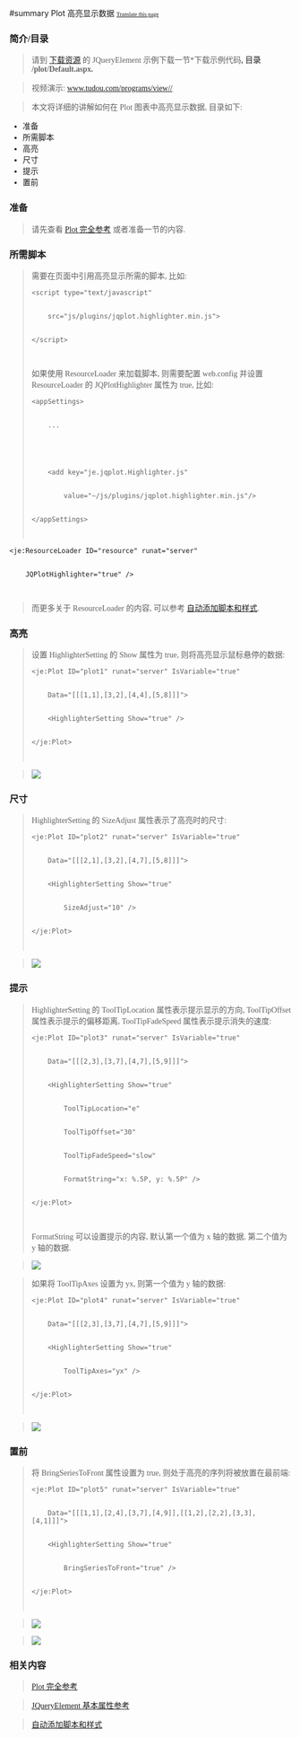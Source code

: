 ﻿#summary Plot 高亮显示数据
<font face='microsoft yahei'>
<font size='1'><a href='http://www.microsofttranslator.com/bv.aspx?from=&to=en&a=http://code.google.com/p/zsharedcode/wiki/JEPlotHighlighter'>Translate this page</a></font>

<h3>简介/目录</h3>
<blockquote>请到 <a href='Download.md'>下载资源</a> 的 JQueryElement 示例下载一节*下载示例代码<b>, 目录 /plot/Default.aspx.</blockquote></b>

<blockquote>视频演示: <a href='http://www.tudou.com/programs/view//'>www.tudou.com/programs/view//</a></blockquote>

<blockquote>本文将详细的讲解如何在 Plot 图表中高亮显示数据, 目录如下:</blockquote>

<ul><li>准备<br>
</li><li>所需脚本<br>
</li><li>高亮<br>
</li><li>尺寸<br>
</li><li>提示<br>
</li><li>置前</li></ul>

<h3>准备</h3>
<blockquote>请先查看 <a href='JQueryElementPlotDoc.md'>Plot 完全参考</a> 或者准备一节的内容.</blockquote>

<h3>所需脚本</h3>
<blockquote>需要在页面中引用高亮显示所需的脚本, 比如:<br>
<pre><code>&lt;script type="text/javascript"<br>
	src="js/plugins/jqplot.highlighter.min.js"&gt;<br>
&lt;/script&gt;<br>
</code></pre>
如果使用 ResourceLoader 来加载脚本, 则需要配置 web.config 并设置 ResourceLoader 的 JQPlotHighlighter 属性为 true, 比如:<br>
<pre><code>&lt;appSettings&gt;<br>
	...<br>
<br>
	&lt;add key="je.jqplot.Highlighter.js"<br>
		value="~/js/plugins/jqplot.highlighter.min.js"/&gt;<br>
&lt;/appSettings&gt;<br>
</code></pre></blockquote>

<pre><code>&lt;je:ResourceLoader ID="resource" runat="server"<br>
	JQPlotHighlighter="true" /&gt;<br>
</code></pre>
<blockquote>而更多关于 ResourceLoader 的内容, 可以参考 <a href='ResourceLoader.md'>自动添加脚本和样式</a>.</blockquote>

<h3>高亮</h3>
<blockquote>设置 HighlighterSetting 的 Show 属性为 true, 则将高亮显示鼠标悬停的数据:<br>
<pre><code>&lt;je:Plot ID="plot1" runat="server" IsVariable="true"<br>
	Data="[[[1,1],[3,2],[4,4],[5,8]]]"&gt;<br>
	&lt;HighlighterSetting Show="true" /&gt;<br>
&lt;/je:Plot&gt;<br>
</code></pre></blockquote>

<blockquote><img src='http://zsharedcode.googlecode.com/files/plothighlighter1.jpg' /></blockquote>

<h3>尺寸</h3>
<blockquote>HighlighterSetting 的 SizeAdjust 属性表示了高亮时的尺寸:<br>
<pre><code>&lt;je:Plot ID="plot2" runat="server" IsVariable="true"<br>
	Data="[[[2,1],[3,2],[4,7],[5,8]]]"&gt;<br>
	&lt;HighlighterSetting Show="true"<br>
		SizeAdjust="10" /&gt;<br>
&lt;/je:Plot&gt;<br>
</code></pre></blockquote>

<blockquote><img src='http://zsharedcode.googlecode.com/files/plothighlighter2.jpg' /></blockquote>

<h3>提示</h3>
<blockquote>HighlighterSetting 的 ToolTipLocation 属性表示提示显示的方向, ToolTipOffset 属性表示提示的偏移距离, ToolTipFadeSpeed 属性表示提示消失的速度:<br>
<pre><code>&lt;je:Plot ID="plot3" runat="server" IsVariable="true"<br>
	Data="[[[2,3],[3,7],[4,7],[5,9]]]"&gt;<br>
	&lt;HighlighterSetting Show="true"<br>
		ToolTipLocation="e"<br>
		ToolTipOffset="30"<br>
		ToolTipFadeSpeed="slow"<br>
		FormatString="x: %.5P, y: %.5P" /&gt;<br>
&lt;/je:Plot&gt;<br>
</code></pre>
FormatString 可以设置提示的内容, 默认第一个值为 x 轴的数据, 第二个值为 y 轴的数据.</blockquote>

<blockquote><img src='http://zsharedcode.googlecode.com/files/plothighlighter3.jpg' /></blockquote>

<blockquote>如果将 ToolTipAxes 设置为 yx, 则第一个值为 y 轴的数据:<br>
<pre><code>&lt;je:Plot ID="plot4" runat="server" IsVariable="true"<br>
	Data="[[[2,3],[3,7],[4,7],[5,9]]]"&gt;<br>
	&lt;HighlighterSetting Show="true"<br>
		ToolTipAxes="yx" /&gt;<br>
&lt;/je:Plot&gt;<br>
</code></pre></blockquote>

<blockquote><img src='http://zsharedcode.googlecode.com/files/plothighlighter4.jpg' /></blockquote>

<h3>置前</h3>
<blockquote>将 BringSeriesToFront 属性设置为 true, 则处于高亮的序列将被放置在最前端:<br>
<pre><code>&lt;je:Plot ID="plot5" runat="server" IsVariable="true"<br>
	Data="[[[1,1],[2,4],[3,7],[4,9]],[[1,2],[2,2],[3,3],[4,1]]]"&gt;<br>
	&lt;HighlighterSetting Show="true"<br>
		BringSeriesToFront="true" /&gt;<br>
&lt;/je:Plot&gt;<br>
</code></pre></blockquote>

<blockquote><img src='http://zsharedcode.googlecode.com/files/plothighlighter5.jpg' /></blockquote>

<blockquote><img src='http://zsharedcode.googlecode.com/files/plothighlighter51.jpg' /></blockquote>

<h3>相关内容</h3>
<blockquote><a href='JQueryElementPlotDoc.md'>Plot 完全参考</a></blockquote>

<blockquote><a href='JEBase.md'>JQueryElement 基本属性参考</a></blockquote>

<blockquote><a href='ResourceLoader.md'>自动添加脚本和样式</a></blockquote>

</font>